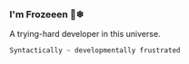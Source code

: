 ### I'm Frozeeen 👋❄
A trying-hard developer in this universe.

```python
Syntactically ~ developmentally frustrated
```

<!-- 
  Oh, you found me :)
  Drop a hi @ florenciobagayawa+hidden@gmail.com
-->
